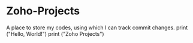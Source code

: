 # Zoho-Projects
A place to store my codes, using which I can track commit changes.
print ("Hello, World!")
print ("Zoho Projects")
